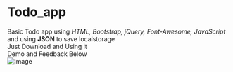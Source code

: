 # Todo_app
Basic Todo app using <i>HTML, Bootstrap, jQuery, Font-Awesome, JavaScript</i> and using <b>JSON</b> to save localstorage <br>
Just Download and Using it<br>
Demo and Feedback Below<br>
![image](https://github.com/izaass/Todo_app/assets/17233144/1a72f8e8-b15d-430e-9df7-05b1e74c701a)
